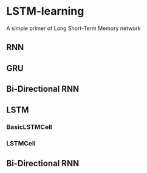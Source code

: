 # LSTM-learning
A simple primer of Long Short-Term Memory network
## RNN
## GRU
## Bi-Directional RNN
## LSTM
### BasicLSTMCell
### LSTMCell
## Bi-Directional RNN
